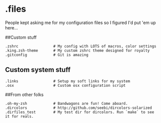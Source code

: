 # .files

People kept asking me for my configuration files so I figured I'd put 'em up here...

##Custom stuff

    .zshrc                # My config with LOTS of macros, color settings
    .king.zsh-theme       # My custom zshrc theme designed for royalty
    .gitconfig            # Git is amazing

## Custom system stuff

    .links                # Setup my soft links for my system
    .osx                  # Custom osx configuration script

##From other folks

    .oh-my-zsh            # Bandwagons are fun! Come aboard.
    .dircolors            # http://github.com/seebi/dircolors-solarized
    .dirfiles_test        # My test dir for dircolors. Run `make` to see it for reals.

